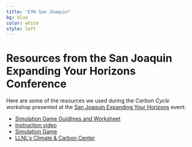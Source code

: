 ```yaml
---
title: "EYH San Joaquin"
bg: blue
color: white
style: left
---
```


# Resources from the San Joaquin Expanding Your Horizons Conference

Here are some of the resources we used during the _Carbon Cycle_ workshop
presented at the [San Joaquin Expanding Your Horizons](http://www.sjeyh.org)
event:

- [Simulation Game Guidlines and Worksheet](/files/simgame.pdf)
- [Instruction video](http://climate.llnl.gov/media/intro-video.mov)
- [Simulation Game](https://climatesim.llnl.gov/)
- [LLNL's Climate & Carbon Center](http://climate.llnl.gov/simulation.html)
